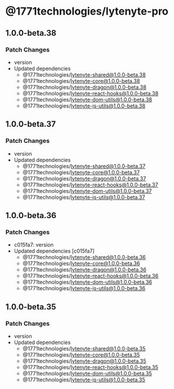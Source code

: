 # @1771technologies/lytenyte-pro

## 1.0.0-beta.38

### Patch Changes

- version
- Updated dependencies
  - @1771technologies/lytenyte-shared@1.0.0-beta.38
  - @1771technologies/lytenyte-core@1.0.0-beta.38
  - @1771technologies/lytenyte-dragon@1.0.0-beta.38
  - @1771technologies/lytenyte-react-hooks@1.0.0-beta.38
  - @1771technologies/lytenyte-dom-utils@1.0.0-beta.38
  - @1771technologies/lytenyte-js-utils@1.0.0-beta.38

## 1.0.0-beta.37

### Patch Changes

- version
- Updated dependencies
  - @1771technologies/lytenyte-shared@1.0.0-beta.37
  - @1771technologies/lytenyte-core@1.0.0-beta.37
  - @1771technologies/lytenyte-dragon@1.0.0-beta.37
  - @1771technologies/lytenyte-react-hooks@1.0.0-beta.37
  - @1771technologies/lytenyte-dom-utils@1.0.0-beta.37
  - @1771technologies/lytenyte-js-utils@1.0.0-beta.37

## 1.0.0-beta.36

### Patch Changes

- c015fa7: version
- Updated dependencies [c015fa7]
  - @1771technologies/lytenyte-shared@1.0.0-beta.36
  - @1771technologies/lytenyte-core@1.0.0-beta.36
  - @1771technologies/lytenyte-dragon@1.0.0-beta.36
  - @1771technologies/lytenyte-react-hooks@1.0.0-beta.36
  - @1771technologies/lytenyte-dom-utils@1.0.0-beta.36
  - @1771technologies/lytenyte-js-utils@1.0.0-beta.36

## 1.0.0-beta.35

### Patch Changes

- version
- Updated dependencies
  - @1771technologies/lytenyte-shared@1.0.0-beta.35
  - @1771technologies/lytenyte-core@1.0.0-beta.35
  - @1771technologies/lytenyte-dragon@1.0.0-beta.35
  - @1771technologies/lytenyte-react-hooks@1.0.0-beta.35
  - @1771technologies/lytenyte-dom-utils@1.0.0-beta.35
  - @1771technologies/lytenyte-js-utils@1.0.0-beta.35
